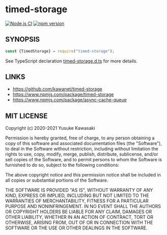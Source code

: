# timed-storage

[![Node.js CI](https://github.com/kawanet/timed-storage/workflows/Node.js%20CI/badge.svg?branch=main)](https://github.com/kawanet/timed-storage/actions/)
[![npm version](https://badge.fury.io/js/timed-storage.svg)](https://www.npmjs.com/package/timed-storage)

## SYNOPSIS

```js
const {TimedStorage} = require("timed-storage");
```

See TypeScript declaration
[timed-storage.d.ts](https://github.com/kawanet/timed-storage/blob/main/types/timed-storage.d.ts)
for more details.

## LINKS

- https://github.com/kawanet/timed-storage
- https://www.npmjs.com/package/timed-storage
- https://www.npmjs.com/package/async-cache-queue

## MIT LICENSE

Copyright (c) 2020-2021 Yusuke Kawasaki

Permission is hereby granted, free of charge, to any person obtaining a copy of this software and associated
documentation files (the "Software"), to deal in the Software without restriction, including without limitation the
rights to use, copy, modify, merge, publish, distribute, sublicense, and/or sell copies of the Software, and to permit
persons to whom the Software is furnished to do so, subject to the following conditions:

The above copyright notice and this permission notice shall be included in all copies or substantial portions of the
Software.

THE SOFTWARE IS PROVIDED "AS IS", WITHOUT WARRANTY OF ANY KIND, EXPRESS OR IMPLIED, INCLUDING BUT NOT LIMITED TO THE
WARRANTIES OF MERCHANTABILITY, FITNESS FOR A PARTICULAR PURPOSE AND NONINFRINGEMENT. IN NO EVENT SHALL THE AUTHORS OR
COPYRIGHT HOLDERS BE LIABLE FOR ANY CLAIM, DAMAGES OR OTHER LIABILITY, WHETHER IN AN ACTION OF CONTRACT, TORT OR
OTHERWISE, ARISING FROM, OUT OF OR IN CONNECTION WITH THE SOFTWARE OR THE USE OR OTHER DEALINGS IN THE SOFTWARE.
